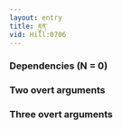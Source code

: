 ```yaml
---
layout: entry
title: རྟུན་
vid: Hill:0706
---
```

### Dependencies (N = 0)


### Two overt arguments


### Three overt arguments
